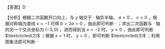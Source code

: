【答案】D

【分析】根据二次函数开口向上，与 $y$ 轴交于 $\cdot$ 轴负半轴， $a > 0$ ， $c < 0$ ，根据对称轴为直线 $x { = } - 1$ 可得 $b = 2 a > 0$ ，由此即可判断 $\cdot$ ；求出二次函数与 $\cdot$ 轴的另一个交点坐标为 $( - 3 , 0 )$ ，进而得到当 $x = - 2$ 时， $y < 0$ ，由此即可判断 $\textcircled{2}$ ；根据 $x = 1$ 时， $y = 0$ ，即可判断 $\textcircled{3}$ ；利用图象法即可判断 $\cdot$
